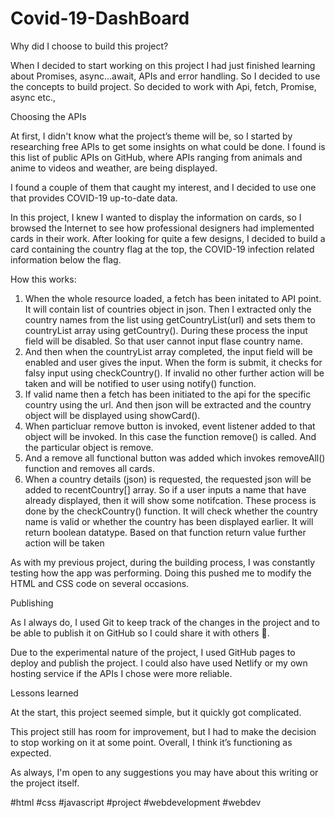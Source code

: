 # Covid-19-DashBoard

Why did I choose to build this project?

When I decided to start working on this project I had just finished learning about Promises, async...await, APIs and error handling. So I decided to use the concepts to build project. So decided to work with Api, fetch, Promise, async etc.,

Choosing the APIs

At first, I didn't know what the project’s theme will be, so I started by researching free APIs to get some insights on what could be done. I found is this list of public APIs on GitHub, where APIs ranging from animals and anime to videos and weather, are being displayed.

I found a couple of them that caught my interest, and I decided to use one that provides COVID-19 up-to-date data.

In this project, I knew I wanted to display the information on cards, so I browsed the Internet to see how professional designers had implemented cards in their work. After looking for quite a few designs, I decided to build a card containing the country flag at the top, the COVID-19 infection related information below the flag.

How this works:

1. When the whole resource loaded, a fetch has been initated to API point. It will contain list of countries object in json. Then I extracted only the country names from the list using getCountryList(url) and sets them to countryList array using getCountry(). During these process the input field will be disabled. So that user cannot input flase country name.
2. And then when the countryList array completed, the input field will be enabled and user gives the input. When the form is submit, it
   checks for falsy input using checkCountry(). If invalid no other further action will be taken and will be notified to user using notify() function.
3. If valid name then a fetch has been initiated to the api for the specific country using the url. And then json will be extracted and the country object will be displayed using showCard().
4. When particluar remove button is invoked, event listener added to that object will be invoked. In this case the function remove() is called. And the particular object is remove.
5. And a remove all functional button was added which invokes removeAll() function and removes all cards.
6. When a country details (json) is requested, the requested json will be added to recentCountry[] array. So if a user inputs a name that have already displayed, then it will show some notifcation. These process is done by the checkCountry() function. It will check whether the country name is valid or whether the country has been displayed earlier. It will return boolean datatype. Based on that function return value further action will be taken

As with my previous project, during the building process, I was constantly testing how the app was performing. Doing this pushed me to modify the HTML and CSS code on several occasions.

Publishing

As I always do, I used Git to keep track of the changes in the project and to be able to publish it on GitHub so I could share it with others 🕺.

Due to the experimental nature of the project, I used GitHub pages to deploy and publish the project. I could also have used Netlify or my own hosting service if the APIs I chose were more reliable.

Lessons learned

At the start, this project seemed simple, but it quickly got complicated.

This project still has room for improvement, but I had to make the decision to stop working on it at some point. Overall, I think it’s functioning as expected.

As always, I'm open to any suggestions you may have about this writing or the project itself.

#html #css #javascript #project #webdevelopment #webdev

